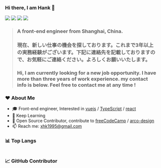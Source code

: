 ### Hi there, I am Hank 👋

<img src="https://img.shields.io/badge/typescript-%23007ACC.svg?style=for-the-badge&logo=typescript&logoColor=white"/></code>
<img src="https://img.shields.io/badge/vuejs-%2335495e.svg?style=for-the-badge&logo=vuedotjs&logoColor=%234FC08D"/>
<img src="https://img.shields.io/badge/vitest-6E9F18.svg?style=for-the-badge&logo=vitest&logoColor=white"/>
<img src="https://img.shields.io/badge/react-%2320232a.svg?style=for-the-badge&logo=react&logoColor=%2361DAFB"/>

> ### A front-end engineer from **Shanghai, China**.
> ### 現在、新しい仕事の機会を探しております。これまで3年以上の実務経験がございます。下記に連絡先を記載しておりますので、お気軽にご連絡ください。よろしくお願いいたします。
> ### Hi, I am currently looking for a new job opportunity. I have more than three years of work experience. my contact info is below. Feel free to contact me at any time !

### ❤ About Me

- 🎓 Front-end engineer, Interested in [vuejs](https://github.com/vuejs) / [TypeScript](https://github.com/microsoft/TypeScript) / [react](https://github.com/facebook/react)
- 🌱 Keep Learning
- 🚀 Open Source Contributor, contribute to [freeCodeCamp](https://github.com/freeCodeCamp/freeCodeCamp) / [arco-design](https://github.com/arco-design/arco-design)
- 📫 Reach me: xhk1995@gmail.com

### 📊 Top Langs

<img align="center" src="https://github-readme-stats.vercel.app/api/top-langs/?username=masterx89&layout=compact&hide_border=true&theme=dark" alt="" />

### 📈 GitHub Contributor

<img align="center" src="https://github-contributor-stats.vercel.app/api?username=masterx89&combine_all_yearly_contributions=true&hide=A,2B,B,B%2B&theme=tokyonight&hide_border=true" alt="" />
